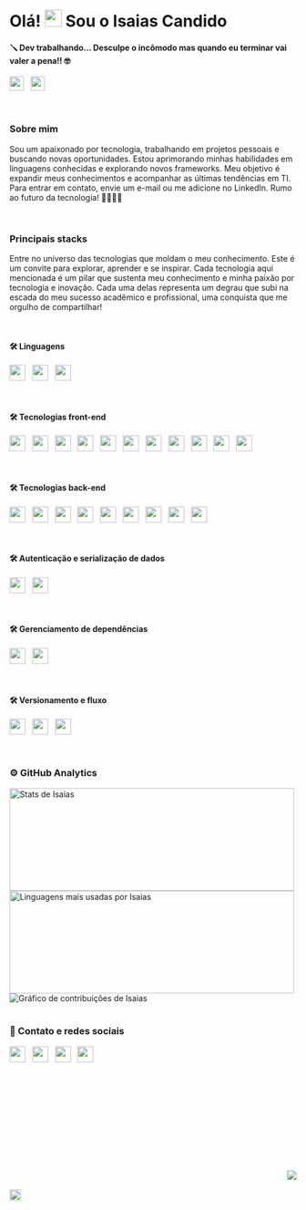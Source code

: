 # Olá! <img height="30" src="https://raw.githubusercontent.com/kaueMarques/kaueMarques/master/hi.gif" /> Sou o Isaias Candido
#### 🪛 Dev trabalhando... Desculpe o incômodo mas quando eu terminar vai valer a pena!! 🤓


<img height="25" src="https://komarev.com/ghpvc/?username=IS4I4SCANDID0&color=20C997" /> &nbsp; <a href="https://portifolio-pessoal-v2.vercel.app/" target="_blank"><img height="25" src="https://img.shields.io/badge/Veja%20meu%20trabalho-Link%20-20C997" /></a>

<br>

### Sobre mim 

Sou um apaixonado por tecnologia, trabalhando em projetos pessoais e buscando novas oportunidades. Estou aprimorando minhas habilidades em linguagens conhecidas e explorando novos frameworks. Meu objetivo é expandir meus conhecimentos e acompanhar as últimas tendências em TI. Para entrar em contato, envie um e-mail ou me adicione no LinkedIn. Rumo ao futuro da tecnologia! 🧑🏻‍💻🚀

<br>

### Principais stacks


Entre no universo das tecnologias que moldam o meu conhecimento. Este é um convite para explorar, aprender e se inspirar. Cada tecnologia aqui mencionada é um pilar que sustenta meu conhecimento e minha paixão por tecnologia e inovação. Cada uma delas representa um degrau que subi na escada do meu sucesso acadêmico e profissional, uma conquista que me orgulho de compartilhar!  

<br>

#### 🛠️ Linguagens
<img height="28" src="https://img.shields.io/badge/JavaScript-323330?style=flat&logo=javascript&logoColor=F0DB4F" /> &nbsp; <img height="28" src="https://img.shields.io/badge/TypeScript-007ACC?style=flat&logo=typescript&logoColor=white" /> &nbsp; <img height="28" src="https://img.shields.io/badge/Python-FFD43B?style=flat&logo=python&logoColor=4B8BBE" />

<br>

#### 🛠️ Tecnologias front-end
<img height="28" src="https://img.shields.io/badge/HTML5-E44D26?style=flat&logo=html5&logoColor=white" /> &nbsp; <img height="28" src="https://img.shields.io/badge/CSS3-2965F1?style=flat&logo=css3&logoColor=white" /> &nbsp; <img height="28" src="https://img.shields.io/badge/styled--components-BF4F74?style=flat&logo=styled-components&logoColor=white" /> &nbsp;
<img height="28" src="https://img.shields.io/badge/Tailwind_CSS-38BDF8?style=flat&logo=tailwind-css&logoColor=white" /> &nbsp; <img height="28" src="https://img.shields.io/badge/Sass-bf4080?style=flat&logo=sass&logoColor=white" /> &nbsp; <img height="28" src="https://img.shields.io/badge/Framer_Motion-black?style=flat&logo=Framer&logoColor=white" /> &nbsp; <img height="28" src="https://img.shields.io/badge/Axios-5A29E4?style=flat&logo=Axios&logoColor=white"/> &nbsp; <img height="28" src="https://img.shields.io/badge/React_Router-CA4245?style=flat&logo=react-router&logoColor=white" /> &nbsp; <img height="28" src="https://img.shields.io/badge/React_Hook_Form-EC5990?style=flat&logo=react-hook-form&logoColor=white" /> &nbsp; <img height="28" src="https://img.shields.io/badge/React-000000?style=flat&logo=react&logoColor=61DAFB" /> &nbsp; <img height="28" src="https://img.shields.io/badge/Next JS-000000?style=flat&logo=Next.js&logoColor=white" />

<br>

#### 🛠️ Tecnologias back-end
<img height="28" src="https://img.shields.io/badge/Node.js-303030?flat&logo=node.js&logoColor=3C873A"  /> &nbsp; <img height="28" src="https://img.shields.io/badge/Express.js-000000?&logo=Express&style=flat"/> &nbsp; <img height="28" src="https://img.shields.io/badge/{📄}_TypeORM-E83524?style=flat" /> &nbsp; <img height="28" src="https://img.shields.io/badge/Django-0C4B33?style=flat&logo=django&logoColor=FFFFFF"/> &nbsp; <img height="28" src="https://img.shields.io/badge/Django%20REST%20framework-A30000?style=flat&logo=django&logoColor=white" /> &nbsp; <img height="28" src="https://img.shields.io/badge/PostgreSQL-316192?style=flat&logo=postgresql&logoColor=white" />  &nbsp; <img height="28" src="https://img.shields.io/badge/Sqlite3-003B57?style=flat&logo=sqlite&logoColor=white" /> &nbsp; <img height="28" src="https://img.shields.io/badge/DBeaver-53250C?style=flat&logo=dbeaver&logoColor=white" /> &nbsp; <img height="28" src="https://img.shields.io/badge/Insomnia-5849be?style=flat&logo=Insomnia&logoColor=white" />

<br>

#### 🛠️ Autenticação e serialização de dados
<img height="28" src="https://img.shields.io/badge/JWT-000000?style=flat&logo=JSON%20web%20tokens&logoColor=white" /> &nbsp; <img height="28" src="https://img.shields.io/badge/Zod-34495E?style=flat&logo=zod&logoColor=228BE6">

<br>

#### 🛠️ Gerenciamento de dependências
<img height="28" src="https://img.shields.io/badge/npm-FFFFFF?style=flat&logo=npm&logoColor=red" /> &nbsp; <img height="28" src="https://img.shields.io/badge/yarn-FFFFFF?style=flat&logo=yarn&logoColor=514C87" />

<br>

#### 🛠️ Versionamento e fluxo 
<img height="28" src="https://img.shields.io/badge/Git-black?style=flat&logo=GIT&logoColor=f76707" /> &nbsp; <img height="28" src="https://img.shields.io/badge/GitHub-black?style=flat&logo=GitHub&logoColor=white" /> &nbsp; <img height="28" src="https://img.shields.io/badge/Gitflow-black?style=flat&logo=GIT&logoColor=f76707" >

<br>

### ⚙️ GitHub Analytics
<!-- <div align="left" width="100%">
  <img src="https://github-readme-stats.vercel.app/api?username=IS4I4SCANDID0&show_icons=true&hide_border=true&theme=tokyonight&bg_color=030118&include_all_commits=true&count_private=true" alt="Stats de Isaias" height="180em" width="50%" />
  <img src="https://github-readme-stats.vercel.app/api/top-langs/?username=IS4I4SCANDID0&layout=compact&theme=tokyonight&hide_border=true&bg_color=030118" alt="Linguagens mais usadas por Isaias" height="180em" width="50%"/> 

  <br>

  <img />
</div>

<br>

[![Isaias Candido's github activity graph](https://github-readme-activity-graph.vercel.app/graph?username=IS4I4SCANDID0&bg_color=030118&color=0aebb3&line=07a27b&point=0aebb3&area=true&hide_border=true)](https://github.com/IS4I4SCANDID0/github-readme-activity-graph) -->

<div>
    <img src="https://github-readme-stats.vercel.app/api?username=IS4I4SCANDID0&show_icons=true&hide_border=true&theme=tokyonight&bg_color=030118&include_all_commits=true&count_private=true" alt="Stats de Isaias" height="180em" width="500em" />
  <img src="https://github-readme-stats.vercel.app/api/top-langs/?username=IS4I4SCANDID0&layout=compact&theme=tokyonight&hide_border=true&bg_color=030118" alt="Linguagens mais usadas por Isaias" height="180em" width="500em" /> 
  <img src="https://github-readme-activity-graph.vercel.app/graph?username=IS4I4SCANDID0&bg_color=030118&color=0aebb3&line=07a27b&point=0aebb3&area=true&hide_border=true" alt="Gráfico de contribuições de Isaias" />
</div>



<br>

### 📲 Contato e redes sociais
<div>
  <a href="https://www.linkedin.com/in/isaias-c-dev-full-stack" target="_blank"><img height="28" src="https://img.shields.io/badge/LinkedIn-0077B5?style=flat&logo=linkedin&logoColor=white" /></a>
  &nbsp;
  <a href="https://www.instagram.com/isaiasmiranda_c/" target="_blank"><img height="28" src="https://img.shields.io/badge/Instagram-FFFFFF?style=flat&logo=instagram&logoColor=000000" /></a>
  &nbsp;
  <a href="mailto:isaiascandido92@outlook.com" target="_blank"><img height="28" src="https://img.shields.io/badge/Microsoft_Outlook-0078D4?style=flat&logo=microsoft-outlook&logoColor=white" /></a>
  &nbsp;
  <a href="https://api.whatsapp.com/send?phone=+55 9 91823188&text=Ol%C3%A1%2C%20venho%20por%20meio%20do%20seu%20GitHub,%20e%20gostaria%20de%20conhecer%20melhor%20seus%20servi%C3%A7os" target="_blank">  
  <img height="28" src="https://img.shields.io/badge/WhatsApp-25D366?style=flat&logo=whatsapp&logoColor=white" /></a>
</div>  


<!--[![Instagram](https://img.shields.io/badge/Instagram-F56040?style=flat&logo=instagram&logoColor=white)](https://www.instagram.com/isaiasmiranda_c/)
[![Email](https://img.shields.io/badge/Microsoft_Outlook-0078D4?style=flat&logo=microsoft-outlook&logoColor=white)](mailto:isaiascandido92@outlook.com)-->

<br>
<br>
<br>
<br>
<br>
<br>
<br>
<br>
<br>
<br>
<br>

<!-- <img src="https://img.shields.io/badge/npm-white?style=for-the-badge&logo=npm&logoColor=red" /> -->

<div align="right">
<!--   ![54a4ca04f56e5b1d91c43f10744a9046](https://github.com/IS4I4SCANDID0/IS4I4SCANDID0/assets/114521368/75f867ce-1720-44b2-b098-2866ea43db90) -->
  <img src="https://github.com/IS4I4SCANDID0/IS4I4SCANDID0/assets/114521368/75f867ce-1720-44b2-b098-2866ea43db90" />
</div>


<br>

<img height="20" src="https://img.shields.io/badge/Made%20with-Markdown-20C997.svg" />
<!--https://img.shields.io/badge/Axios-5A29E4?style=for-the-badge&logo=Axios&logoColor=white
https://img.shields.io/badge/Git-black?style=flat&logo=GIT&logoColor=f76707
https://img.shields.io/badge/Framer_Motion-black?style=for-the-badge&logo=Framer&logoColor=white -->



